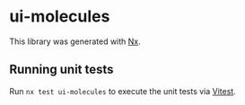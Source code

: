 # ui-molecules

This library was generated with [Nx](https://nx.dev).

## Running unit tests

Run `nx test ui-molecules` to execute the unit tests via [Vitest](https://vitest.dev/).
